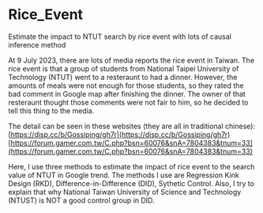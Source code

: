 # Rice_Event
Estimate the impact to NTUT search by rice event with lots of causal inference method

At 9 July 2023, there are lots of media reports the rice event in Taiwan. 
The rice event is that a group of students from National Taipei University of Technology (NTUT)  went to a resteraunt to had a dinner.
However, the amounts of meals were not enough for those students, so they rated the bad comment in Google map after finishing the dinner.
The owner of that resteraunt thought those comments were not fair to him, so he decided to tell this thing to the media.

The detail can be seen in these websites (they are all in traditional chinese):
[https://disp.cc/b/Gossiping/gh7r](https://disp.cc/b/Gossiping/gh7r) 
[https://forum.gamer.com.tw/C.php?bsn=60076&snA=7804383&tnum=33](https://forum.gamer.com.tw/C.php?bsn=60076&snA=7804383&tnum=33)

Here, I use three methods to estimate the impact of rice event to the search value of NTUT in Google trend.
The methods I use are Regression Kink Design (RKD), Difference-in-Difference (DID), Sythetic Control. 
Also, I try to explain that why National Taiwan University of Science and Technology (NTUST) is NOT a good control group in DID.

